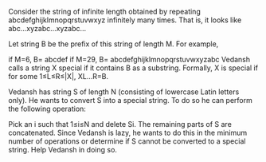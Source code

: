 Consider the string of infinite length obtained by repeating abcdefghijklmnopqrstuvwxyz infinitely many times. That is, it looks like abc...xyzabc...xyzabc...

Let string B be the prefix of this string of length M. For example,

if M=6, B= abcdef
if M=29, B= abcdefghijklmnopqrstuvwxyzabc
Vedansh calls a string X special if it contains B as a substring. Formally, X is special if for some 1≤L≤R≤|X|, XL…R=B.

Vedansh has string S of length N (consisting of lowercase Latin letters only). He wants to convert S into a special string. To do so he can perform the following operation:

Pick an i such that 1≤i≤N and delete Si. The remaining parts of S are concatenated.
Since Vedansh is lazy, he wants to do this in the minimum number of operations or determine if S cannot be converted to a special string. Help Vedansh in doing so.

